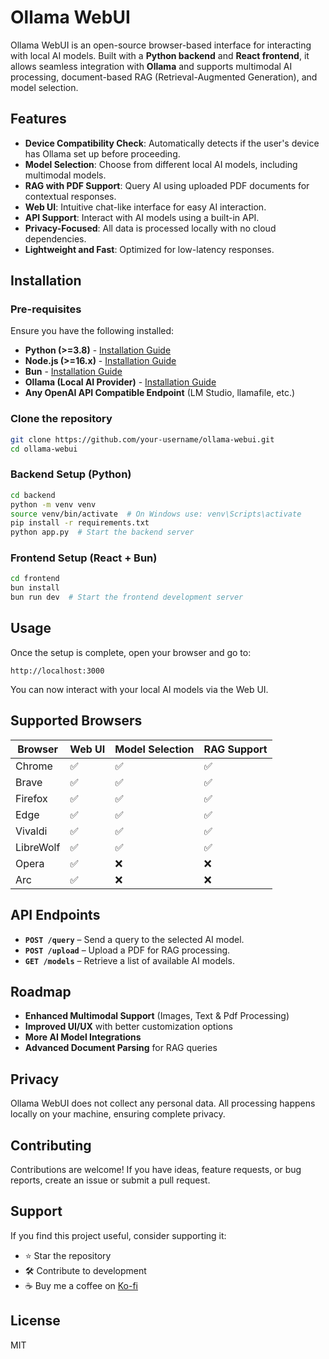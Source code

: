 # Ollama WebUI

Ollama WebUI is an open-source browser-based interface for interacting with local AI models. Built with a **Python backend** and **React frontend**, it allows seamless integration with **Ollama** and supports multimodal AI processing, document-based RAG (Retrieval-Augmented Generation), and model selection.

## Features

- **Device Compatibility Check**: Automatically detects if the user's device has Ollama set up before proceeding.
- **Model Selection**: Choose from different local AI models, including multimodal models.
- **RAG with PDF Support**: Query AI using uploaded PDF documents for contextual responses.
- **Web UI**: Intuitive chat-like interface for easy AI interaction.
- **API Support**: Interact with AI models using a built-in API.
- **Privacy-Focused**: All data is processed locally with no cloud dependencies.
- **Lightweight and Fast**: Optimized for low-latency responses.

## Installation

### Pre-requisites
Ensure you have the following installed:
- **Python (>=3.8)** - [Installation Guide](https://www.python.org/downloads/)
- **Node.js (>=16.x)** - [Installation Guide](https://nodejs.org/)
- **Bun** - [Installation Guide](https://bun.sh/)
- **Ollama (Local AI Provider)** - [Installation Guide](https://ollama.ai/)
- **Any OpenAI API Compatible Endpoint** (LM Studio, llamafile, etc.)

### Clone the repository
```bash
git clone https://github.com/your-username/ollama-webui.git
cd ollama-webui
```

### Backend Setup (Python)
```bash
cd backend
python -m venv venv
source venv/bin/activate  # On Windows use: venv\Scripts\activate
pip install -r requirements.txt
python app.py  # Start the backend server
```

### Frontend Setup (React + Bun)
```bash
cd frontend
bun install
bun run dev  # Start the frontend development server
```

## Usage

Once the setup is complete, open your browser and go to:
```
http://localhost:3000
```
You can now interact with your local AI models via the Web UI.

## Supported Browsers

| Browser    | Web UI | Model Selection | RAG Support |
|------------|--------|----------------|-------------|
| Chrome     | ✅     | ✅             | ✅          |
| Brave      | ✅     | ✅             | ✅          |
| Firefox    | ✅     | ✅             | ✅          |
| Edge       | ✅     | ✅             | ✅          |
| Vivaldi    | ✅     | ✅             | ✅          |
| LibreWolf  | ✅     | ✅             | ✅          |
| Opera      | ✅     | ❌             | ❌          |
| Arc        | ✅     | ❌             | ❌          |

## API Endpoints

- **`POST /query`** – Send a query to the selected AI model.
- **`POST /upload`** – Upload a PDF for RAG processing.
- **`GET /models`** – Retrieve a list of available AI models.

## Roadmap
- **Enhanced Multimodal Support** (Images, Text & Pdf Processing)
- **Improved UI/UX** with better customization options
- **More AI Model Integrations**
- **Advanced Document Parsing** for RAG queries

## Privacy
Ollama WebUI does not collect any personal data. All processing happens locally on your machine, ensuring complete privacy.

## Contributing
Contributions are welcome! If you have ideas, feature requests, or bug reports, create an issue or submit a pull request.

## Support
If you find this project useful, consider supporting it:
- ⭐ Star the repository
- 🛠️ Contribute to development
- ☕ Buy me a coffee on [Ko-fi](https://ko-fi.com/your-username)

## License
MIT



